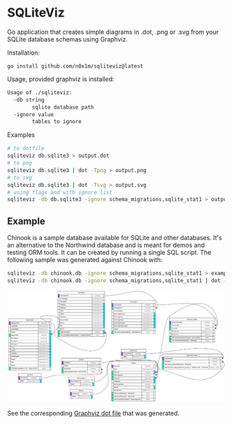 # SQLiteViz

Go application that creates simple diagrams in .dot, .png or .svg from your
SQLite database schemas using Graphviz. 

Installation:

    go install github.com/n0x1m/sqliteviz@latest

Usage, provided graphviz is installed:

```sh
Usage of ./sqliteviz:
  -db string
        sqlite database path
  -ignore value
        tables to ignore
```

Examples

```sh
# to dotfile
sqliteviz db.sqlite3 > output.dot
# to png
sqliteviz db.sqlite3 | dot -Tpng > output.png
# to svg
sqliteviz db.sqlite3 | dot -Tsvg > output.svg
# using flags and with ignore list
sqliteviz -db db.sqlite3 -ignore schema_migrations,sqlite_stat1 > output.dot
```

## Example

Chinook is a sample database available for SQLite and other databases. It's an
alternative to the Northwind database and is meant for demos and testing ORM
tools. It can be created by running a single SQL script. The following sample
was generated against Chinook with:

```sh
sqliteviz -db chinook.db -ignore schema_migrations,sqlite_stat1 > example/chinook.dot
sqliteviz -db chinook.db -ignore schema_migrations,sqlite_stat1 | dot -Tsvg > example/chinook.svg
```

![sqlite visualization of the chinook database](./example/chinook.svg)

See the corresponding [Graphviz dot file](./example/chinook.dot) that was
generated.
